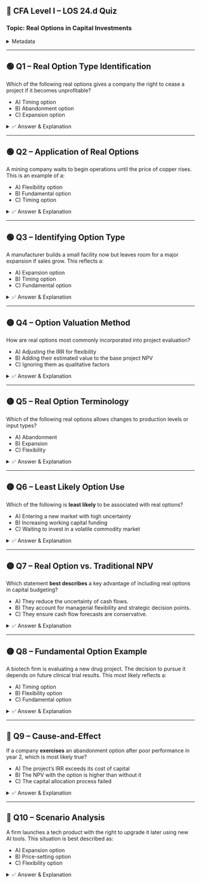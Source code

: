## 📘 CFA Level I – LOS 24.d Quiz  
### Topic: Real Options in Capital Investments  
<details>
<summary>Metadata</summary>

- Reading: 24 – Capital Investments and Capital Allocation  
- LOS: 24.d – Describe types of real options relevant to capital investments  
</details>

---

## 🟢 Q1 – Real Option Type Identification
Which of the following real options gives a company the right to cease a project if it becomes unprofitable?

- A) Timing option  
- B) Abandonment option  
- C) Expansion option  

<details>
<summary>✅ Answer & Explanation</summary>
**Correct Answer: B**

- **B is correct**: Abandonment options allow firms to exit a project if continuing is no longer financially beneficial.  
- **A is incorrect**: Timing options delay a decision but do not involve exiting.  
- **C is incorrect**: Expansion options relate to scaling a successful project, not ending it.
</details>

---

## 🟢 Q2 – Application of Real Options
A mining company waits to begin operations until the price of copper rises. This is an example of a:

- A) Flexibility option  
- B) Fundamental option  
- C) Timing option  

<details>
<summary>✅ Answer & Explanation</summary>
**Correct Answer: C**

- **C is correct**: Timing options allow firms to defer decisions until more favorable conditions arise.  
- **A is incorrect**: Flexibility options involve operational decisions like changing inputs.  
- **B is incorrect**: Fundamental options relate to payoffs depending on underlying asset values, not timing.
</details>

---

## 🟢 Q3 – Identifying Option Type
A manufacturer builds a small facility now but leaves room for a major expansion if sales grow. This reflects a:

- A) Expansion option  
- B) Timing option  
- C) Fundamental option  

<details>
<summary>✅ Answer & Explanation</summary>
**Correct Answer: A**

- **A is correct**: Expansion options allow for increased investment contingent on project success.  
- **B is incorrect**: Timing options involve delaying the initial decision.  
- **C is incorrect**: Fundamental options resemble asset options and depend on external prices.
</details>

---

## 🟡 Q4 – Option Valuation Method
How are real options most commonly incorporated into project evaluation?

- A) Adjusting the IRR for flexibility  
- B) Adding their estimated value to the base project NPV  
- C) Ignoring them as qualitative factors  

<details>
<summary>✅ Answer & Explanation</summary>
**Correct Answer: B**

- **B is correct**: Real options are quantified and added to base NPV when feasible.  
- **A is incorrect**: IRR is not adjusted directly for option value.  
- **C is incorrect**: Ignoring them may lead to undervaluing the project.
</details>

---

## 🟡 Q5 – Real Option Terminology
Which of the following real options allows changes to production levels or input types?

- A) Abandonment  
- B) Expansion  
- C) Flexibility  

<details>
<summary>✅ Answer & Explanation</summary>
**Correct Answer: C**

- **C is correct**: Flexibility options include operational changes such as production levels or materials.  
- **A is incorrect**: Abandonment ends the project.  
- **B is incorrect**: Expansion scales the project up.
</details>

---

## 🟡 Q6 – Least Likely Option Use
Which of the following is **least likely** to be associated with real options?

- A) Entering a new market with high uncertainty  
- B) Increasing working capital funding  
- C) Waiting to invest in a volatile commodity market  

<details>
<summary>✅ Answer & Explanation</summary>
**Correct Answer: B**

- **B is correct**: Working capital decisions are not typically considered real options.  
- **A and C** are both classic use cases for timing and fundamental options respectively.
</details>

---

## 🟡 Q7 – Real Option vs. Traditional NPV
Which statement **best describes** a key advantage of including real options in capital budgeting?

- A) They reduce the uncertainty of cash flows.  
- B) They account for managerial flexibility and strategic decision points.  
- C) They ensure cash flow forecasts are conservative.  

<details>
<summary>✅ Answer & Explanation</summary>
**Correct Answer: B**

- **B is correct**: Real options enhance NPV models by recognizing that decisions can be adapted over time.  
- **A is incorrect**: Options don't reduce uncertainty but provide flexibility.  
- **C is incorrect**: Conservative forecasting is unrelated to option valuation.
</details>

---

## 🟡 Q8 – Fundamental Option Example
A biotech firm is evaluating a new drug project. The decision to pursue it depends on future clinical trial results. This most likely reflects a:

- A) Timing option  
- B) Flexibility option  
- C) Fundamental option  

<details>
<summary>✅ Answer & Explanation</summary>
**Correct Answer: C**

- **C is correct**: Fundamental options are embedded in projects where outcomes depend on underlying external variables (e.g., trial success or commodity prices).  
- **A is incorrect**: No timing delay is emphasized here.  
- **B is incorrect**: Operational choices are not the focus.
</details>

---

## 🔴 Q9 – Cause-and-Effect
If a company **exercises** an abandonment option after poor performance in year 2, which is most likely true?

- A) The project’s IRR exceeds its cost of capital  
- B) The NPV with the option is higher than without it  
- C) The capital allocation process failed  

<details>
<summary>✅ Answer & Explanation</summary>
**Correct Answer: B**

- **B is correct**: The value of an abandonment option lies in avoiding future losses, thus improving expected NPV.  
- **A is incorrect**: The project likely underperforms, prompting abandonment.  
- **C is incorrect**: Exercising an option doesn’t imply failure; it shows flexibility.
</details>

---

## 🔴 Q10 – Scenario Analysis
A firm launches a tech product with the right to upgrade it later using new AI tools. This situation is best described as:

- A) Expansion option  
- B) Price-setting option  
- C) Flexibility option  

<details>
<summary>✅ Answer & Explanation</summary>
**Correct Answer: C**

- **C is correct**: This is a production flexibility option, allowing adaptation of inputs and outputs.  
- **A is incorrect**: No scale increase is implied.  
- **B is incorrect**: The scenario involves product modification, not pricing.
</details>
